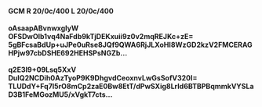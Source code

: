 #### GCM R 20/0c/400 L 20/0c/400
**oAsaapABvnwxglyW**<br/>**OFSDwOlb1vq4NaFdb9kTjDEKxuii9z0v2mqREJKc+zE=**<br/>**5gBFcsaBdUp+uJPe0uRse8JQf9QWA6RjJLXoHI8WzGD2kzV2FMCERAGHPjw97cbDSHE692HEHSPsNGZb...**<br/><br/>
**q2E3I9+09Lsq5XxV**<br/>**DuIQ2NCDih0AzTyoP9K9DhgvdCeoxnvLwGsSofV320I=**<br/>**TLUDdY+Fq7l5rO8mCp2zaE0Bw8EtT/dPwSXig8Lrld6BTBPBqmmkVYSLaD3B1FeMGozMU5/xVgkT7cts...**